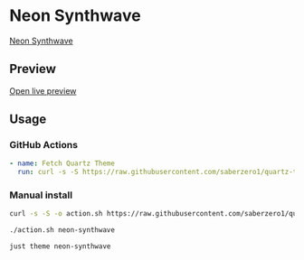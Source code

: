 # Neon Synthwave

[Neon Synthwave](https://github.com/grjsmith)

## Preview

[Open live preview](https://quartz-themes.github.io/neon-synthwave/)

## Usage

### GitHub Actions

```yaml
- name: Fetch Quartz Theme
  run: curl -s -S https://raw.githubusercontent.com/saberzero1/quartz-themes/master/action.sh | bash -s -- neon-synthwave
```

### Manual install

```bash
curl -s -S -o action.sh https://raw.githubusercontent.com/saberzero1/quartz-themes/master/action.sh

./action.sh neon-synthwave
```

```bash
just theme neon-synthwave
```
